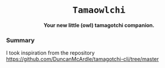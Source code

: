 <div align="center">
  <h1><code>Tamaowlchi</code></h1>
  <strong>Your new little (owl) tamagotchi companion.</strong>
</div>


### Summary
I took inspiration from the repository https://github.com/DuncanMcArdle/tamagotchi-cli/tree/master

